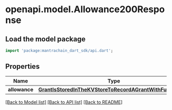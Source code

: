 # openapi.model.Allowance200Response

## Load the model package
```dart
import 'package:mantrachain_dart_sdk/api.dart';
```

## Properties
Name | Type | Description | Notes
------------ | ------------- | ------------- | -------------
**allowance** | [**GrantIsStoredInTheKVStoreToRecordAGrantWithFullContext**](GrantIsStoredInTheKVStoreToRecordAGrantWithFullContext.md) |  | [optional] 

[[Back to Model list]](../README.md#documentation-for-models) [[Back to API list]](../README.md#documentation-for-api-endpoints) [[Back to README]](../README.md)


